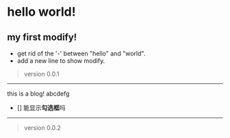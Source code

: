 # hello world!
## my first modify!
- get rid of the '-' between "hello" and "world".
- add a new line to show modify.
> version 0.0.1
***
this is a blog!
abcdefg
 - [] 能显示**勾选框**吗
***
> version 0.0.2
